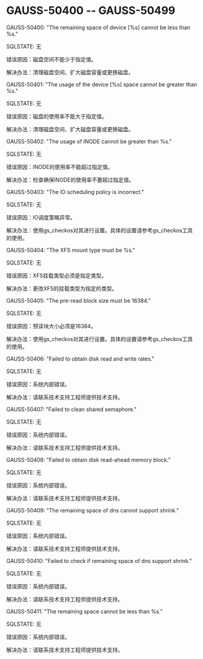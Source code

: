# GAUSS-50400 -- GAUSS-50499

GAUSS-50400: "The remaining space of device \[%s\] cannot be less than %s."

SQLSTATE: 无

错误原因：磁盘空间不能少于指定值。

解决办法：清理磁盘空间、扩大磁盘容量或更换磁盘。

GAUSS-50401: "The usage of the device \[%s\] space cannot be greater than %s."

SQLSTATE: 无

错误原因：磁盘的使用率不能大于指定值。

解决办法：清理磁盘空间、扩大磁盘容量或更换磁盘。

GAUSS-50402: "The usage of INODE cannot be greater than %s."

SQLSTATE: 无

错误原因：INODE的使用率不能超过指定值。

解决办法：检查确保INODE的使用率不要超过指定值。

GAUSS-50403: "The IO scheduling policy is incorrect."

SQLSTATE: 无

错误原因：IO调度策略异常。

解决办法：使用gs\_checkos对其进行设置。具体的设置请参考gs\_checkos工具的使用。

GAUSS-50404: "The XFS mount type must be %s."

SQLSTATE: 无

错误原因：XFS挂载类型必须是指定类型。

解决办法：更改XFS的挂载类型为指定的类型。

GAUSS-50405: "The pre-read block size must be 16384."

SQLSTATE: 无

错误原因：预读块大小必须是16384。

解决办法：使用gs\_checkos对其进行设置。具体的设置请参考gs\_checkos工具的使用。

GAUSS-50406: "Failed to obtain disk read and write rates."

SQLSTATE: 无

错误原因：系统内部错误。

解决办法：请联系技术支持工程师提供技术支持。

GAUSS-50407: "Failed to clean shared semaphore."

SQLSTATE: 无

错误原因：系统内部错误。

解决办法：请联系技术支持工程师提供技术支持。

GAUSS-50408: "Failed to obtain disk read-ahead memory block."

SQLSTATE: 无

错误原因：系统内部错误。

解决办法：请联系技术支持工程师提供技术支持。

GAUSS-50409: "The remaining space of dns cannot support shrink."

SQLSTATE: 无

错误原因：系统内部错误。

解决办法：请联系技术支持工程师提供技术支持。

GAUSS-50410: "Failed to check if remaining space of dns support shrink."

SQLSTATE: 无

错误原因：系统内部错误。

解决办法：请联系技术支持工程师提供技术支持。

GAUSS-50411: "The remaining space cannot be less than %s."

SQLSTATE: 无

错误原因：系统内部错误。

解决办法：请联系技术支持工程师提供技术支持。

